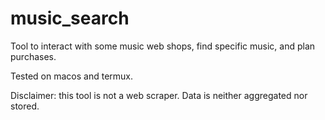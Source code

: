 # music_search

Tool to interact with some music web shops, find specific music, and plan purchases.

Tested on macos and termux.

Disclaimer: this tool is not a web scraper. Data is neither aggregated nor stored.


<!--
Run `python -c 'import pyppeteer; pyppeteer.chromium_downloader.download_chromium()'`

Transfer `adb-ndk` to your termux home. `adb.bin` should be executable.
`adb.bin kill-server; adb.bin start-server`
-->

